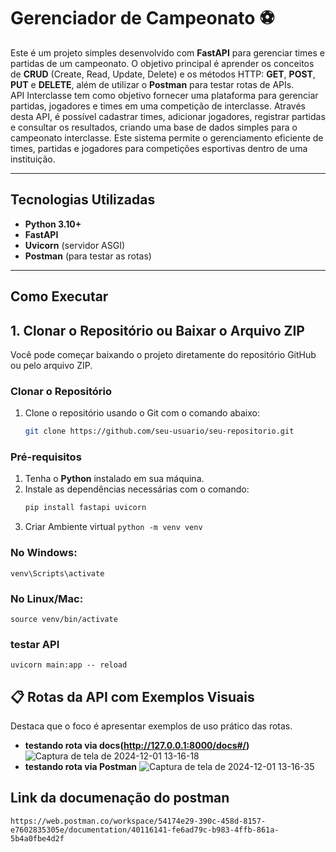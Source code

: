 # Gerenciador de Campeonato :soccer:

Este é um projeto simples desenvolvido com **FastAPI** para gerenciar times e partidas de um campeonato. O objetivo principal é aprender os conceitos de **CRUD** (Create, Read, Update, Delete) e os métodos HTTP: **GET**, **POST**, **PUT** e **DELETE**, além de utilizar o **Postman** para testar rotas de APIs.  
API Interclasse tem como objetivo fornecer uma plataforma para gerenciar partidas, jogadores e times em uma competição de interclasse. Através desta API, é possível cadastrar times, adicionar jogadores, registrar partidas e consultar os resultados, criando uma base de dados simples para o campeonato interclasse. Este sistema permite o gerenciamento eficiente de times, partidas e jogadores para competições esportivas dentro de uma instituição.


---

## Tecnologias Utilizadas  
- **Python 3.10+**  
- **FastAPI**  
- **Uvicorn** (servidor ASGI)  
- **Postman** (para testar as rotas)  

---

## Como Executar  
## 1. Clonar o Repositório ou Baixar o Arquivo ZIP

Você pode começar baixando o projeto diretamente do repositório GitHub ou pelo arquivo ZIP.

### Clonar o Repositório

1. Clone o repositório usando o Git com o comando abaixo:
   ```bash
   git clone https://github.com/seu-usuario/seu-repositorio.git
   
### Pré-requisitos  

1. Tenha o **Python** instalado em sua máquina.
2. Instale as dependências necessárias com o comando:  
   ```bash
   pip install fastapi uvicorn
   ```
3. Criar Ambiente virtual
  ``` python -m venv venv ```
### No Windows:
```
venv\Scripts\activate
```
### No Linux/Mac:
```
source venv/bin/activate
```

### testar API
```
uvicorn main:app -- reload
```
   
## 📋 Rotas da API com Exemplos Visuais
Destaca que o foco é apresentar exemplos de uso prático das rotas.

- **testando rota via docs(http://127.0.0.1:8000/docs#/)**
![Captura de tela de 2024-12-01 13-16-18](https://github.com/user-attachments/assets/278e0b95-c753-4e72-8271-2413204cd816)
- **testando rota via Postman**
![Captura de tela de 2024-12-01 13-16-35](https://github.com/user-attachments/assets/014822d0-2c7d-4efc-b34d-3e98ae719b51)


## Link da documenação do postman
```
https://web.postman.co/workspace/54174e29-390c-458d-8157-e7602835305e/documentation/40116141-fe6ad79c-b983-4ffb-861a-5b4a0fbe4d2f
```

